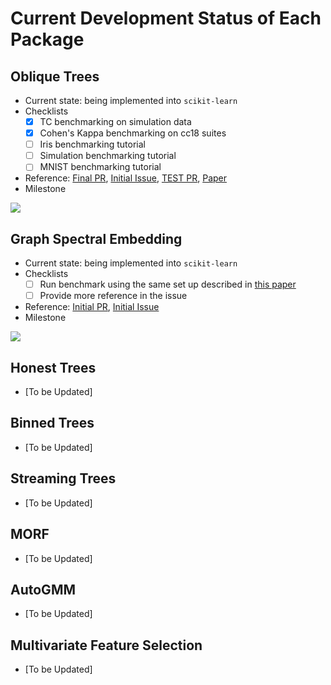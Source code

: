 # Current Development Status of Each Package

## Oblique Trees
* Current state: being implemented into `scikit-learn`
* Checklists
    - [x] TC benchmarking on simulation data
    - [x] Cohen's Kappa benchmarking on cc18 suites
    - [ ] Iris benchmarking tutorial
    - [ ] Simulation benchmarking tutorial
    - [ ] MNIST benchmarking tutorial
* Reference: [Final PR](https://github.com/scikit-learn/scikit-learn/pull/22754), [Initial Issue](https://github.com/scikit-learn/scikit-learn/issues/20819), [TEST PR](https://github.com/neurodata/scikit-learn/pull/11), [Paper](https://arxiv.org/pdf/1506.03410.pdf)
* Milestone
<img src="https://github.com/jshinm/neurodata-software-milestone/blob/main/output/Oblique%20Trees.jpg?raw=true">

## Graph Spectral Embedding
* Current state: being implemented into `scikit-learn`
* Checklists
    - [ ] Run benchmark using the same set up described in [this paper](https://doi.org/10.1109/HPEC.2017.8091045)
    - [ ] Provide more reference in the issue
* Reference: [Initial PR](https://github.com/scikit-learn/scikit-learn/pull/20029), [Initial Issue](https://github.com/scikit-learn/scikit-learn/issues/18177)
* Milestone
<img src="https://github.com/jshinm/neurodata-software-milestone/blob/main/output/Graph%20Spectral%20Embedding.jpg?raw=true">

## Honest Trees
* [To be Updated]
## Binned Trees
* [To be Updated]
## Streaming Trees
* [To be Updated]
## MORF
* [To be Updated]
## AutoGMM
* [To be Updated]
## Multivariate Feature Selection
* [To be Updated]